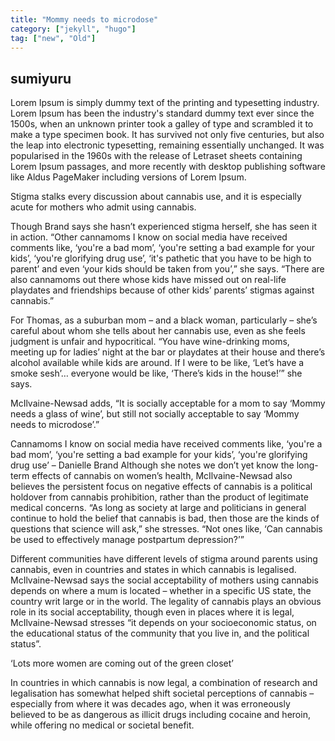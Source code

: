 ```yaml
---
title: "Mommy needs to microdose"
category: ["jekyll", "hugo"]
tag: ["new", "Old"]
---
```


## sumiyuru

Lorem Ipsum is simply dummy text of the printing and typesetting industry. Lorem Ipsum has been the industry's standard dummy text ever since the 1500s, when an unknown printer took a galley of type and scrambled it to make a type specimen book. It has survived not only five centuries, but also the leap into electronic typesetting, remaining essentially unchanged. It was popularised in the 1960s with the release of Letraset sheets containing Lorem Ipsum passages, and more recently with desktop publishing software like Aldus PageMaker including versions of Lorem Ipsum.

Stigma stalks every discussion about cannabis use, and it is especially acute for mothers who admit using cannabis.

Though Brand says she hasn’t experienced stigma herself, she has seen it in action. “Other cannamoms I know on social media have received comments like, ‘you're a bad mom’, ‘you're setting a bad example for your kids’, ‘you're glorifying drug use’, ‘it's pathetic that you have to be high to parent’ and even ‘your kids should be taken from you’,” she says. “There are also cannamoms out there whose kids have missed out on real-life playdates and friendships because of other kids’ parents’ stigmas against cannabis.”

For Thomas, as a suburban mom – and a black woman, particularly – she’s careful about whom she tells about her cannabis use, even as she feels judgment is unfair and hypocritical. “You have wine-drinking moms, meeting up for ladies’ night at the bar or playdates at their house and there’s alcohol available while kids are around. If I were to be like, ‘Let’s have a smoke sesh’… everyone would be like, ‘There’s kids in the house!’” she says.

McIlvaine-Newsad adds, “It is socially acceptable for a mom to say ‘Mommy needs a glass of wine’, but still not socially acceptable to say ‘Mommy needs to microdose’.”

Cannamoms I know on social media have received comments like, ‘you're a bad mom’, ‘you're setting a bad example for your kids’, ‘you're glorifying drug use’ – Danielle Brand
Although she notes we don’t yet know the long-term effects of cannabis on women’s health, McIlvaine-Newsad also believes the persistent focus on negative effects of cannabis is a political holdover from cannabis prohibition, rather than the product of legitimate medical concerns. “As long as society at large and politicians in general continue to hold the belief that cannabis is bad, then those are the kinds of questions that science will ask,” she stresses. “Not ones like, ‘Can cannabis be used to effectively manage postpartum depression?’”

Different communities have different levels of stigma around parents using cannabis, even in countries and states in which cannabis is legalised. McIlvaine-Newsad says the social acceptability of mothers using cannabis depends on where a mum is located – whether in a specific US state, the country writ large or in the world. The legality of cannabis plays an obvious role in its social acceptability, though even in places where it is legal, McIlvaine-Newsad stresses “it depends on your socioeconomic status, on the educational status of the community that you live in, and the political status”.

‘Lots more women are coming out of the green closet’

In countries in which cannabis is now legal, a combination of research and legalisation has somewhat helped shift societal perceptions of cannabis – especially from where it was decades ago, when it was erroneously believed to be as dangerous as illicit drugs including cocaine and heroin, while offering no medical or societal benefit.
